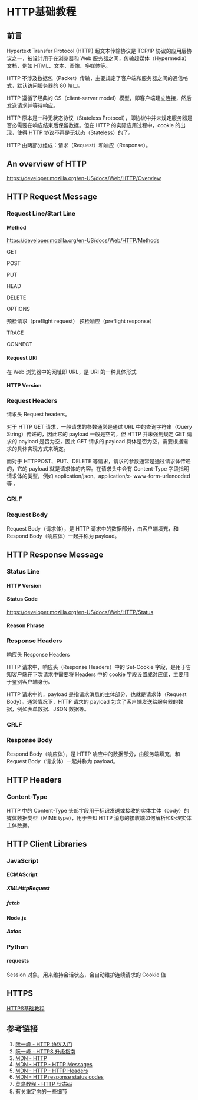 # HTTP基础教程

## 前言

Hypertext Transfer Protocol (HTTP) 超文本传输协议是 TCP/IP 协议的应用层协议之一，被设计用于在浏览器和 Web 服务器之间，传输超媒体（Hypermedia）文档，例如 HTML、文本、图像、多媒体等。

HTTP 不涉及数据包（Packet）传输，主要规定了客户端和服务器之间的通信格式，默认访问服务器的 80 端口。

HTTP 遵循了经典的 CS（client-server model）模型，即客户端建立连接，然后发送请求并等待响应。

HTTP 原本是一种无状态协议（Stateless Protocol），即协议中并未规定服务器是否必需要在响应结束后保留数据。但在 HTTP 的实际应用过程中，cookie 的出现，使得 HTTP 协议不再是无状态（Stateless）的了。

HTTP 由两部分组成：请求（Request）和响应（Response）。

## An overview of HTTP
https://developer.mozilla.org/en-US/docs/Web/HTTP/Overview

## HTTP Request Message

### Request Line/Start Line

#### Method
https://developer.mozilla.org/en-US/docs/Web/HTTP/Methods

GET

POST

PUT

HEAD

DELETE

OPTIONS

预检请求（preflight request）
预检响应（preflight response）

TRACE

CONNECT

#### Request URI

在 Web 浏览器中的网址即 URL，是 URI 的一种具体形式

#### HTTP Version

### Request Headers

请求头 Request headers。

对于 HTTP GET 请求，一般请求的参数通常是通过 URL 中的查询字符串（Query String）传递的，因此它的 payload 一般是空的，但 HTTP 并未强制规定 GET 请求的 payload 是否为空，因此 GET 请求的 payload 具体是否为空，需要根据需求的具体实现方式来确定。

而对于 HTTPPOST、PUT、DELETE 等请求，请求的参数通常是通过请求体传递的，它的 payload 就是请求体的内容。在请求头中会有 Content-Type 字段指明请求体的类型，例如 application/json、application/x- www-form-urlencoded等 。

### CRLF

### Request Body

Request Body（请求体），是 HTTP 请求中的数据部分，由客户端填充，和 Respond Body（响应体）一起并称为 payload。

## HTTP Response Message

### Status Line

#### HTTP Version

#### Status Code
https://developer.mozilla.org/en-US/docs/Web/HTTP/Status

#### Reason Phrase

### Response Headers

响应头 Response Headers

HTTP 请求中，响应头（Response Headers）中的 Set-Cookie 字段，是用于告知客户端在下次请求中需要将 Headers 中的 cookie 字段设置成对应值，主要用于鉴别客户端身份。

HTTP 请求中的，payload 是指请求消息的主体部分，也就是请求体（Request Body）。通常情况下，HTTP 请求的 payload 包含了客户端发送给服务器的数据，例如表单数据、JSON 数据等。

### CRLF

### Response Body

Respond Body（响应体），是 HTTP 响应中的数据部分，由服务端填充，和 Request Body（请求体）一起并称为 payload。

## HTTP Headers

### Content-Type

HTTP 中的 Content-Type 头部字段用于标识发送或接收的实体主体（body）的媒体数据类型（MIME type），用于告知 HTTP 消息的接收端如何解析和处理实体主体数据。

## HTTP Client Libraries

### JavaScript

#### ECMAScript

##### XMLHttpRequest

##### fetch

#### Node.js

##### Axios

### Python

#### requests

Session 对象，用来维持会话状态，会自动维护连续请求的 Cookie 值

## HTTPS

[HTTPS基础教程](work/framework/Common/HTTP/HTTPS基础教程.md)

## 参考链接

1. [阮一峰 - HTTP 协议入门](http://www.ruanyifeng.com/blog/2016/08/http.html)
2. [阮一峰 - HTTPS 升级指南](http://www.ruanyifeng.com/blog/2016/08/migrate-from-http-to-https.html)
3. [MDN - HTTP](https://developer.mozilla.org/en-US/docs/Web/HTTP)
4. [MDN - HTTP - HTTP Messages](https://developer.mozilla.org/en-US/docs/Web/HTTP/Messages)
5. [MDN - HTTP - HTTP Headers](https://developer.mozilla.org/en-US/docs/Web/HTTP/Headers)
6. [MDN - HTTP response status codes](https://developer.mozilla.org/en-US/docs/Web/HTTP/Status)
7. [菜鸟教程 - HTTP 状态码](https://www.runoob.com/http/http-status-codes.html)
8. [有关重定向的一些细节](https://blog.lishunyang.com/2020/06/redirect.html)
